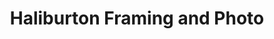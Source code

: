 ---
title: "Haliburton Framing and Photo"
url: /haliburton/haliburton-framing-and-photo/
shop: photo
---